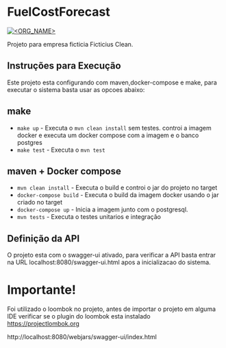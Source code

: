 # FuelCostForecast

[![<ORG_NAME>](https://circleci.com/gh/rafaelreinert/FuelCostForecast.svg?style=svg)](<LINK>)

Projeto para empresa ficticia Ficticius Clean.


## Instruções para Execução

Este projeto esta configurando com maven,docker-compose e make, para executar o sistema basta usar as opcoes abaixo:

## make

- `make up` - Executa o `mvn clean install` sem testes. controi a imagem docker e executa um docker compose com a imagem e o banco postgres
- `make test` - Executa o `mvn test`

## maven + Docker compose

- `mvn clean install` - Executa o build e controi o jar do projeto no target
- `docker-compose build` - Executa o build da imagem docker usando o jar criado no target
- `docker-compose up` - Inicia a imagem junto com o postgresql.
- `mvn tests` - Executa o testes unitarios e integração


## Definição da API

O projeto esta com o swagger-ui ativado, para verificar a API basta entrar na URL localhost:8080/swagger-ui.html apos a inicializacao do sistema. 


# Importante!

Foi utilizado o loombok no projeto, antes de importar o projeto em alguma IDE verificar se o plugin do loombok esta instalado https://projectlombok.org


http://localhost:8080/webjars/swagger-ui/index.html
